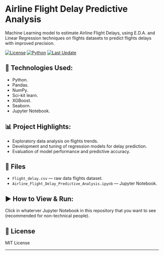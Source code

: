 # Airline Flight Delay Predictive Analysis
Machine Learning model to estimate Airline Flight Delays, using E.D.A. and Linear Regression techniques on flights datasets to predict flights delays with improved precision.

[![License](https://img.shields.io/badge/license-MIT-blue.svg)](LICENSE)
[![Python](https://img.shields.io/badge/python-3.9%2B-blue)]()
[![Last Update](https://img.shields.io/badge/last%20update-2025--05--05-brightgreen)]()


## 🚀 Technologies Used:
- Python.
- Pandas.
- NumPy.
- Sci-kit learn.
- XGBoost.
- Seaborn.
- Jupyter Notebook.

## 📊 Project Highlights:
- Exploratory data analysis on flights trends.  
- Development and tuning of regression models for delay prediction.  
- Evaluation of model performance and predictive accuracy.

## 📂 Files
- `Flight_delay.csv` — raw data flights dataset.
- `Airline_Flight_Delay_Predictive_Analysis.ipynb` — Jupyter Notebook.

## ▶️ How to View & Run:
Click in whaterver Jupyter Notebook in this repository that you want to see (recommended for non-technical people).

## 📄 License
MIT License

---

